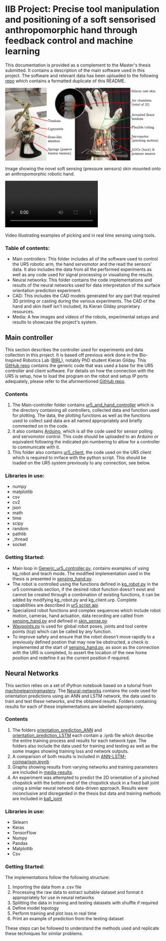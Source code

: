 # IIB Project: Precise tool manipulation and positioning of a soft sensorised anthropomorphic hand through feedback control and machine learning

This documentation is provided as a complement to the Master's thesis submitted. It contains a description of the main software used in this project. The software and relevant data has been uploaded to the following [repo](https://github.com/louis-relandeau/IIB-Project-Soft-Sensing) which contains a formatted duplicate of this README. 

![Annotated hand and skin](https://github.com/louis-relandeau/IIB-Project-Soft-Sensing/blob/master/Media/Images/annotated_hand.jpg)

Image showing the novel soft sensing (pressure sensors) skin mounted onto an anthropomorphic robotic hand.

![Picking and sensing video](https://github.com/louis-relandeau/IIB-Project-Soft-Sensing/blob/master/Media/Images/IROS_video_FullHD.mp4)

Video illustrating examples of picking and in real time sensing using tools.

### Table of contents:
- Main controllers: This folder includes all of the software used to control the UR5 robotic arm, the hand servomotor and the read the sensors' data. It also includes the data from all the performed experiments as well as any code used for signal processing or visualising the results.
- Neural networks: This folder contains the code implementations and results of the neural networks used for data interpretation of the surface orientation prediction experiment.
- CAD: This includes the CAD models generated for any part that required 3D printing or casting during the various experiments. The CAD of the hand and skin itself isn't included, its Kieran Gilday proprietary resources.   
- Media: A few images and videos of the robots, experimental setups and results to showcase the project's system.


## Main controller

This section describes the controller used for experiments and data collection in this project. It is based off previous work done in the Bio-Inspired Robotics Lab ([BIRL](https://birlab.org/)), notably PhD student Kieran Gilday. This [GitHub repo](https://github.com/kg398/Generic_ur5_controller) contains the generic code that was used a base for the UR5 controller and client software. For details on how the connection with the UR5 is setup, how to load the program on the robot and setup IP ports adequately, please refer to the aformentioned [GitHub repo](https://github.com/kg398/Generic_ur5_controller). 

### Contents

1. The Main-controller folder contains [ur5_and_hand_controller](Main-controller/ur5_and_hand_controller) which is the directory containing all controllers, collected data and function used for plotting. The data, the plotting functions as well as the functions used to collect said data are all named appropriately and briefly commented on in the code. 
2. It also contains [Arduino](Main-controller/Arduino), which is all the code used for sensor polling and servomotor control. This code should be uploaded to an Arduino or equivalent following the indicated pin numbering to allow for a controller to communicate with it.
3. This folder also contains [ur5_client](Main-controller/ur5_client), the code used on the UR5 client which is required to inrface with the python script. This should be loaded on the UR5 system previously to any connection, see below.

### Libraries in use:
- numpy
- matplotlib
- csv
- cv2
- json
- math
- time
- scipy
- random
- pathlib
- _thread
- socket

### Getting Started:
- Main loop in [Generic_ur5_controller.py](Main-controller\ur5_and_hand_controller\Generic_ur5_controller.py), contains examples of using kg_robot and teach mode. The modified implementation used in the thesis is presented in [sensing_hand.py](Main-controller\ur5_and_hand_controller\sensing_hand.py).
- The robot is controlled using the functions defined in [kg_robot.py](Main-controller\ur5_and_hand_controller\kg_robot.py) in the ur5 commands section, if the desired robot function doesn't exist and cannot be created through a combination of existing functions, it can be added by modifying kg_robot.py and kg_client.urp. Complete capabilities are described in [ur5 script api](https://s3-eu-west-1.amazonaws.com/ur-support-site/18679/scriptmanual_en.pdf). 
- Specialized robot functions and complex sequences which include robot motion, cameras, hand actuation, data recording are called from [sensing_hand.py](Main-controller\ur5_and_hand_controller\sensing_hand.py) and defined in [skin_sense.py](Main-controller\ur5_and_hand_controller\skin_sense.py) 
- [Waypoints.py](Main-controller\ur5_and_hand_controller\Waypoints.py) is used for global robot poses, joints and tool centre points (tcp) which can be called by any function. 
- To improve safety and ensure that the robot doesn't move rapidly to a previously defined postion that may now be obstructed, a check is implemented at the start of [sensing_hand.py](Main-controller\ur5_and_hand_controller\sensing_hand.py), as soon as the connection with the UR5 is completed, to assert the location of the new home position and redefine it as the current position if required. 

## Neural Networks
This section relies on a set of iPython notebook based on a tutorial from [machinelearningmastery](http://machinelearningmastery.com/regression-tutorial-keras-deep-learning-library-python/). The [Neural-networks](Neural-networks) contains the code used for orientation predictions using an ANN and LSTM network, the data used to train and test these networks, and the obtained results. Folders containing results for each of these implementations are labelled appropriately. 

### Contents

1. The folders [orientation_prediction_ANN](Neural-networks\orientation_prediction_ANN) and [orientation_prediction_LSTM](Neural-networks\orientation_prediction_LSTM) each contain a .iynb file which describe the entire training process and results for each network type. The folders also include the data used for training and testing as well as the some images showing training loss and network outputs. 
2. A comparison of both results is included in [ANN-LSTM-comparison.ipynb](Neural-networks\ANN-LSTM-comparison.ipynb)
3. Graphs showing results from varying networks and training parameters are included in [media-results](Neural-networks\media-results). 
4. An experiment was attempted to predict the 2D orientation of a pinched chopstick with the bottom end of the chopstick stuck in a fixed ball joint using a similar neural network data-driven approach. Results were inconclusive and disregarded in the thesis but data and training methods are included in [ball_joint](Neural-networks\ball_joint) 

### Libraries in use:
- Sklearn
- Keras
- TensorFlow
- Numpy
- Pandas
- Matplotlib
- Csv

### Getting Started:

The implementations follow the following structure:
1. Importing the data from a .csv file
2. Processing the raw data to extract suitable dataset and format it appropriately for use in neural networks
3. Splitting the data in training and testing datasets with shuffle if required
4. Define model topology
5. Perform training and plot loss in real time
6. Print an example of prediction from the testing dataset

These steps can be followed to understand the methods used and replicate these techniques for similar problems.
